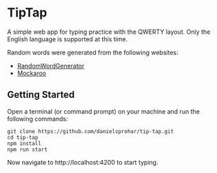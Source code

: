 # TipTap

A simple web app for typing practice with the QWERTY layout. Only the English language is supported at this time.

Random words were generated from the following websites:

- [RandomWordGenerator](https://randomwordgenerator.com/sentence.php)
- [Mockaroo](https://www.mockaroo.com/)


## Getting Started

Open a terminal (or command prompt) on your machine and run the following commands:

```
git clone https://github.com/danielsprohar/tip-tap.git
cd tip-tap
npm install
npm run start
```

Now navigate to http://localhost:4200 to start typing.
